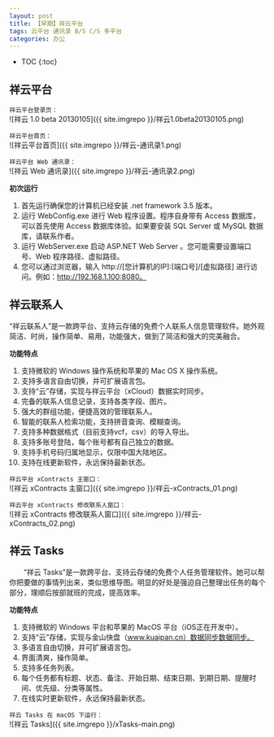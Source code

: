 ```yaml
---
layout: post
title: 【早期】祥云平台
tags: 云平台 通讯录 B/S C/S 多平台
categories: 办公
---
```


* TOC
{:toc}

## 祥云平台

`祥云平台登录页：`<br/>
![祥云 1.0 beta 20130105]({{ site.imgrepo }}/祥云1.0beta20130105.png)

`祥云平台首页：`<br/>
![祥云平台首页]({{ site.imgrepo }}/祥云-通讯录1.png)

`祥云平台 Web 通讯录：`<br/>
![祥云 Web 通讯录]({{ site.imgrepo }}/祥云-通讯录2.png)

**初次运行**

1. 首先运行确保您的计算机已经安装 .net framework 3.5 版本。
2. 运行 WebConfig.exe 进行 Web 程序设置。程序自身带有 Access 数据库，可以首先使用 Access 数据库体验。如果要安装 SQL Server 或 MySQL 数据库，请联系作者。
3. 运行 WebServer.exe 启动 ASP.NET Web Server 。您可能需要设置端口号、Web 程序路径、虚拟路径。
4. 您可以通过浏览器，输入 http://[您计算机的IP]:[端口号]/[虚拟路径] 进行访问。例如：http://192.168.1.100:8080。


## 祥云联系人

“祥云联系人”是一款跨平台、支持云存储的免费个人联系人信息管理软件。她外观简洁、时尚，操作简单、易用，功能强大，做到了简洁和强大的完美融合。

**功能特点**

1. 支持微软的 Windows 操作系统和苹果的 Mac OS X 操作系统。
2. 支持多语言自由切换，并可扩展语言包。
3. 支持“云”存储，实现与祥云平台（xCloud）数据实时同步。
4. 完备的联系人信息记录，支持各类字段、图片。
5. 强大的群组功能，便捷高效的管理联系人。
6. 智能的联系人检索功能，支持拼音查询、模糊查询。
7. 支持多种数据格式（目前支持vcf，csv）的导入导出。
8. 支持多账号登陆，每个账号都有自己独立的数据。
9. 支持手机号码归属地显示，仅限中国大陆地区。
10. 支持在线更新软件，永远保持最新状态。

`祥云平台 xContracts 主窗口：`<br/>
![祥云 xContracts 主窗口]({{ site.imgrepo }}/祥云-xContracts_01.png)

`祥云平台 xContracts 修改联系人窗口：`<br/>
![祥云 xContracts 修改联系人窗口]({{ site.imgrepo }}/祥云-xContracts_02.png)

## 祥云 Tasks

　　“祥云 Tasks”是一款跨平台、支持云存储的免费个人任务管理软件。她可以帮你把要做的事情列出来，类似思维导图。明显的好处是强迫自己整理出任务的每个部分，理顺后按部就班的完成，提高效率。

**功能特点**

1. 支持微软的 Windows 平台和苹果的 MacOS 平台（iOS正在开发中）。
2. 支持“云”存储，实现与金山快盘（www.kuaipan.cn）数据同步数据同步。
3. 多语言自由切换，并可扩展语言包。
4. 界面清爽，操作简单。
5. 支持多任务列表。
6. 每个任务都有标题、状态、备注、开始日期、结束日期、到期日期、提醒时间、优先级、分类等属性。
7. 在线实时更新软件，永远保持最新状态。

`祥云 Tasks 在 macOS 下运行：`<br/>
![祥云 Tasks]({{ site.imgrepo }}/xTasks-main.png)